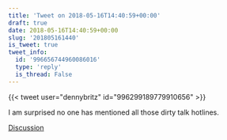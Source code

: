 ```yaml
---
title: 'Tweet on 2018-05-16T14:40:59+00:00'
draft: true
date: 2018-05-16T14:40:59+00:00
slug: '201805161440'
is_tweet: true
tweet_info:
  id: '996656744960086016'
  type: 'reply'
  is_thread: False
---
```




{{< tweet user="dennybritz" id="996299189779910656" >}}

I am surprised no one has mentioned all those dirty talk hotlines.

[Discussion](https://x.com/sytelus/status/996656744960086016)
